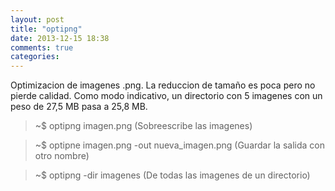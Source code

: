 ```yaml
---
layout: post
title: "optipng"
date: 2013-12-15 18:38
comments: true
categories: 
---
```

Optimizacion de imagenes .png. La reduccion de tamaño es poca pero no pierde calidad. Como modo indicativo, un directorio con 5 imagenes con un peso de 27,5 MB pasa a 25,8 MB.

>~$ optipng imagen.png (Sobreescribe las imagenes)

>~$ optipne imagen.png -out nueva_imagen.png (Guardar la salida con otro nombre)

>~$ optipng -dir imagenes (De todas las imagenes de un directorio)

